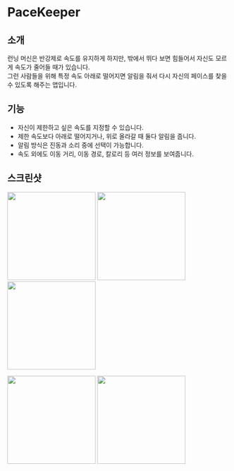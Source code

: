 # PaceKeeper

## 소개
런닝 머신은 반강제로 속도를 유지하게 하지만, 밖에서 뛰다 보면 힘들어서 자신도 모르게 속도가 줄어들 때가 있습니다. <br>
그런 사람들을 위해 특정 속도 아래로 떨어지면 알림을 줘서 다시 자신의 페이스를 찾을 수 있도록 해주는 앱입니다.

## 기능
- 자신이 제한하고 싶은 속도를 지정할 수 있습니다.
- 제한 속도보다 아래로 떨어지거나, 위로 올라갈 때 둘다 알림을 줍니다.
- 알림 방식은 진동과 소리 중에 선택이 가능합니다.
- 속도 외에도 이동 거리, 이동 경로, 칼로리 등 여러 정보를 보여줍니다.

## 스크린샷
<p>
  <image width=200, src="https://user-images.githubusercontent.com/72330884/176456892-9d861ca1-86a0-424b-b0dd-26a9fa3fad7d.png">
  <image width=200, src="https://user-images.githubusercontent.com/72330884/176456908-d9670e3e-c5b7-47b6-a811-a3e1c09ee05a.png">
  <image width=200, src="https://user-images.githubusercontent.com/72330884/176456919-decb7365-2724-405a-8401-e8228163534a.png">
</p>
<p>
  <image width=200, src="https://user-images.githubusercontent.com/72330884/176456924-2f649a34-21ed-4164-8138-68e20a020d65.png">
  <image width=200, src="https://user-images.githubusercontent.com/72330884/176456933-4fb28c49-1934-4b0f-89a2-70a5f0f88361.png">
</p>
